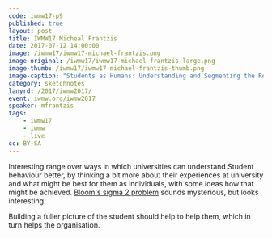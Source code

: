 ```yaml
---
code: iwmw17-p9
published: true
layout: post
title: IWMW17 Micheal Frantzis
date: 2017-07-12 14:00:00
image: /iwmw17/iwmw17-michael-frantzis.png
image-original: /iwmw17/iwmw17-michael-frantzis-large.png
image-thumb: /iwmw17/iwmw17-michael-frantzis-thumb.png
image-caption: "Students as Humans: Understanding and Segmenting the Real Student Experience"
category: sketchnotes
lanyrd: /2017/iwmw2017/
event: iwmw.org/iwmw2017
speaker: mfrantzis
tags:
    - iwmw17
    - iwmw
    - live
cc: BY-SA
---
```


Interesting range over ways in which universities can understand Student behaviour better, by thinking a bit more about their experiences at university and what might be best for them as individuals, with some ideas how that might be achieved. [Bloom's sigma 2 problem][bloom] sounds mysterious, but looks interesting.

Building a fuller picture of the student should help to help them, which in turn helps the organisation.

[bloom]: https://en.wikipedia.org/wiki/Bloom%27s_2_Sigma_Problem
